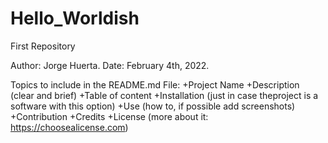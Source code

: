 # Hello_Worldish
First Repository

Author: Jorge Huerta.
Date: February 4th, 2022.


Topics to include in the README.md File:
+Project Name
+Description (clear and brief)
+Table of content
+Installation (just in case theproject is a software with this option)
+Use (how to, if possible add screenshots)
+Contribution
+Credits
+License (more about it: https://choosealicense.com)


